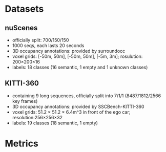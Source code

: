 # Datasets 

## nuScenes
- officially split: 700/150/150
- 1000 seqs, each lasts 20 seconds
- 3D occupancy annotations: provided by surroundocc
- voxel grids: [-50m, 50m], [-50m, 50m], [-5m, 3m]; rosulution: 200×200×16
- labels: 18 classes (16 semantic, 1 empty and 1 unknown classes)


 
## KITTI-360
- containing 9 long sequences, officially split into 7/1/1 (8487/1812/2566 key frames)
- 3D occupancy annotations: provided by SSCBench-KITTI-360
- voxel grids: 51.2 × 51.2 × 6.4m^3 in front of the ego car; resolution:256×256×32
- labels: 19 classes (18 semantic, 1 empty)






# Metrics 

